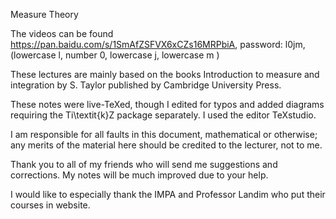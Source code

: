 Measure Theory 

The videos can be found https://pan.baidu.com/s/1SmAfZSFVX6xCZs16MRPbiA, password: l0jm, (lowercase l, number 0, lowercase j, lowercase m )

These lectures are mainly based on the books Introduction to measure and integration by S. Taylor published by Cambridge University Press.

These notes were live-TeXed, though I edited for typos and added diagrams requiring the Ti\textit{k}Z package separately. I used the editor TeXstudio.

I am responsible for all faults in this document, mathematical or otherwise; any merits of the material here should be credited to the lecturer, not to me.

Thank you to all of my friends  who will send me suggestions and corrections. My notes will be  much improved due to your help.

I would like to especially thank the IMPA and Professor Landim  who put their courses in website.


